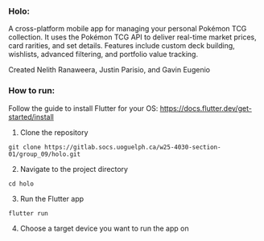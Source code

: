 ### Holo:

A cross-platform mobile app for managing your personal Pokémon TCG collection. It uses the Pokémon TCG API to deliver real-time market prices, card rarities, and set details. Features include custom deck building, wishlists, advanced filtering, and portfolio value tracking.

Created Nelith Ranaweera, Justin Parisio, and Gavin Eugenio

### How to run:

Follow the guide to install Flutter for your OS: https://docs.flutter.dev/get-started/install

1. Clone the repository
```
git clone https://gitlab.socs.uoguelph.ca/w25-4030-section-01/group_09/holo.git
```
2. Navigate to the project directory
```
cd holo
```
3. Run the Flutter app
```
flutter run
```
4. Choose a target device you want to run the app on


